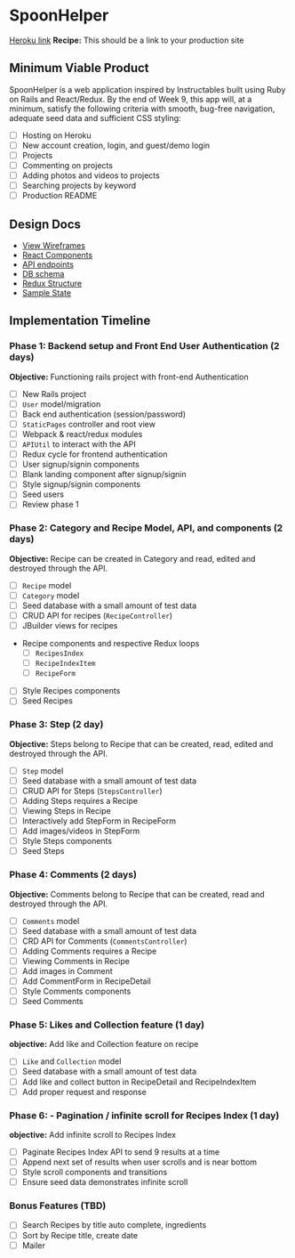 # SpoonHelper

[Heroku link][heroku] **Recipe:** This should be a link to your production site

[heroku]: http://www.herokuapp.com

## Minimum Viable Product

SpoonHelper is a web application inspired by Instructables built using Ruby on Rails and React/Redux. By the end of Week 9, this app will, at a minimum, satisfy the following criteria with smooth, bug-free navigation, adequate seed data and sufficient CSS styling:

- [ ] Hosting on Heroku
- [ ] New account creation, login, and guest/demo login
- [ ] Projects
- [ ] Commenting on projects
- [ ] Adding photos and videos to projects
- [ ] Searching projects by keyword
- [ ] Production README

## Design Docs
* [View Wireframes][wireframes]
* [React Components][components]
* [API endpoints][api-endpoints]
* [DB schema][schema]
* [Redux Structure][redux-structure]
* [Sample State][sample-state]

[wireframes]: docs/wireframes
[components]: docs/component-heirarchy.md
[redux-structure]: docs/redux-structure.md
[sample-state]: docs/sample-state.md
[api-endpoints]: docs/api-endpoints.md
[schema]: docs/schema.md

## Implementation Timeline

### Phase 1: Backend setup and Front End User Authentication (2 days)

**Objective:** Functioning rails project with front-end Authentication

- [ ] New Rails project
- [ ] `User` model/migration
- [ ] Back end authentication (session/password)
- [ ] `StaticPages` controller and root view
- [ ] Webpack & react/redux modules
- [ ] `APIUtil` to interact with the API
- [ ] Redux cycle for frontend authentication
- [ ] User signup/signin components
- [ ] Blank landing component after signup/signin
- [ ] Style signup/signin components
- [ ] Seed users
- [ ] Review phase 1

### Phase 2: Category and Recipe Model, API, and components (2 days)

**Objective:** Recipe can be created in Category and read, edited
and destroyed through the API.

- [ ] `Recipe` model
- [ ] `Category` model
- [ ] Seed database with a small amount of test data
- [ ] CRUD API for recipes (`RecipeController`)
- [ ] JBuilder views for recipes
- Recipe components and respective Redux loops
  - [ ] `RecipesIndex`
  - [ ] `RecipeIndexItem`
  - [ ] `RecipeForm`
- [ ] Style Recipes components
- [ ] Seed Recipes

### Phase 3: Step (2 day)

**Objective:** Steps belong to Recipe that can be created, read, edited
and destroyed through the API.

- [ ] `Step` model
- [ ] Seed database with a small amount of test data
- [ ] CRUD API for Steps (`StepsController`)
- [ ] Adding Steps requires a Recipe
- [ ] Viewing Steps in Recipe
- [ ] Interactively add StepForm in RecipeForm
- [ ] Add images/videos in StepForm
- [ ] Style Steps components
- [ ] Seed Steps

### Phase 4: Comments (2 days)

**Objective:** Comments belong to Recipe that can be created, read
and destroyed through the API.

- [ ] `Comments` model
- [ ] Seed database with a small amount of test data
- [ ] CRD API for Comments (`CommentsController`)
- [ ] Adding Comments requires a Recipe
- [ ] Viewing Comments in Recipe
- [ ] Add images in Comment
- [ ] Add CommentForm in RecipeDetail
- [ ] Style Comments components
- [ ] Seed Comments

### Phase 5: Likes and Collection feature (1 day)

**objective:** Add like and Collection feature on recipe

- [ ] `Like` and `Collection` model
- [ ] Seed database with a small amount of test data
- [ ] Add like and collect button in RecipeDetail and RecipeIndexItem
- [ ] Add proper request and response

### Phase 6: - Pagination / infinite scroll for Recipes Index (1 day)

**objective:** Add infinite scroll to Recipes Index

- [ ] Paginate Recipes Index API to send 9 results at a time
- [ ] Append next set of results when user scrolls and is near bottom
- [ ] Style scroll components and transitions
- [ ] Ensure seed data demonstrates infinite scroll

### Bonus Features (TBD)
- [ ] Search Recipes by title auto complete, ingredients
- [ ] Sort by Recipe title, create date
- [ ] Mailer
